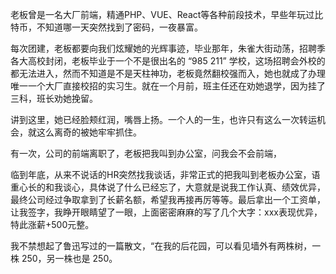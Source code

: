 老板曾是一名大厂前端，精通PHP、VUE、React等各种前段技术，早些年玩过比特币，不知道哪一天突然找到了密码，一夜暴富。

每次团建，老板都要向我们炫耀她的光辉事迹，毕业那年，朱雀大街动荡，招聘季各大高校封闭，老板毕业于一个不是很出名的 “985 211” 学校，这场招聘会外校的都无法进入，然而不知道是不是天柱神功，老板竟然翻校强而入，她也就成了办理唯一一个大厂直接校招的实习生。就在一个月前，班主任还在劝她退学，因为挂了三科，班长劝她挽留。

讲到这里，她已经脸颊红润，嘴唇上扬。一个人的一生，也许只有这么一次转运机会，就这么离奇的被她牢牢抓住。

有一次，公司的前端离职了，老板把我叫到办公室，问我会不会前端，


临到年底，从来不说话的HR突然找我谈话，非常正式的把我叫到老板办公室，语重心长的和我谈心，具体说了什么已经忘了，大意就是说我工作认真、绩效优异，最终公司经过争取拿到了长薪名额，希望我再接再厉等等。最后拿出一个工资单，让我签字，我睁开眼睛望了一眼，上面密密麻麻的写了几个大字：xxx表现优异，特此涨薪+500元整。

我不禁想起了鲁迅写过的一篇散文，“在我的后花园，可以看见墙外有两株树，一株 250，另一株也是 250。